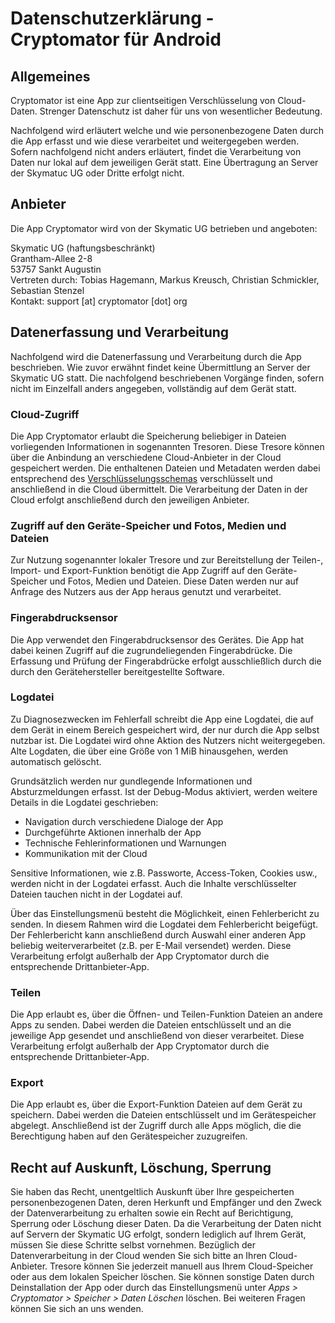 # Datenschutzerklärung - Cryptomator für Android

## Allgemeines
Cryptomator ist eine App zur clientseitigen Verschlüsselung von Cloud-Daten. Strenger Datenschutz ist daher für uns von wesentlicher Bedeutung.

Nachfolgend wird erläutert welche und wie personenbezogene Daten durch die App erfasst und wie diese verarbeitet und weitergegeben werden. Sofern nachfolgend nicht anders erläutert, findet die Verarbeitung von Daten nur lokal auf dem jeweiligen Gerät statt. Eine Übertragung an Server der Skymatuc UG oder Dritte erfolgt nicht.

## Anbieter
Die App Cryptomator wird von der Skymatic UG betrieben und angeboten:

Skymatic UG (haftungsbeschränkt)<br/>
Grantham-Allee 2-8<br/>
53757 Sankt Augustin<br/>
Vertreten durch: Tobias Hagemann, Markus Kreusch, Christian Schmickler, Sebastian Stenzel<br/>
Kontakt: support [at] cryptomator [dot] org

## Datenerfassung und Verarbeitung
Nachfolgend wird die Datenerfassung und Verarbeitung durch die App beschrieben. Wie zuvor erwähnt findet keine Übermittlung an Server der Skymatic UG statt. Die nachfolgend beschriebenen Vorgänge finden, sofern nicht im Einzelfall anders angegeben, vollständig auf dem Gerät statt.

### Cloud-Zugriff
Die App Cryptomator erlaubt die Speicherung beliebiger in Dateien vorliegenden Informationen in sogenannten Tresoren. Diese Tresore können über die Anbindung an verschiedene Cloud-Anbieter in der Cloud gespeichert werden. Die enthaltenen Dateien und Metadaten werden dabei entsprechend des [Verschlüsselungsschemas](https://cryptomator.org/security/architecture/#masterkeyDerivation) verschlüsselt und anschließend in die Cloud übermittelt. Die Verarbeitung der Daten in der Cloud erfolgt anschließend durch den jeweiligen Anbieter.

### Zugriff auf den Geräte-Speicher und Fotos, Medien und Dateien
Zur Nutzung sogenannter lokaler Tresore und zur Bereitstellung der Teilen-, Import- und Export-Funktion benötigt die App Zugriff auf den Geräte-Speicher und Fotos, Medien und Dateien. Diese Daten werden nur auf Anfrage des Nutzers aus der App heraus genutzt und verarbeitet.

### Fingerabdrucksensor
Die App verwendet den Fingerabdrucksensor des Gerätes. Die App hat dabei keinen Zugriff auf die zugrundeliegenden Fingerabdrücke. Die Erfassung und Prüfung der Fingerabdrücke erfolgt ausschließlich durch die durch den Gerätehersteller bereitgestellte Software.

### Logdatei
Zu Diagnosezwecken im Fehlerfall schreibt die App eine Logdatei, die auf dem Gerät in einem Bereich gespeichert wird, der nur durch die App selbst nutzbar ist. Die Logdatei wird ohne Aktion des Nutzers nicht weitergegeben. Alte Logdaten, die über eine Größe von 1 MiB hinausgehen, werden automatisch gelöscht.

Grundsätzlich werden nur gundlegende Informationen und Absturzmeldungen erfasst. Ist der Debug-Modus aktiviert, werden weitere Details in die Logdatei geschrieben:
- Navigation durch verschiedene Dialoge der App
- Durchgeführte Aktionen innerhalb der App
- Technische Fehlerinformationen und Warnungen
- Kommunikation mit der Cloud

Sensitive Informationen, wie z.B. Passworte, Access-Token, Cookies usw., werden nicht in der Logdatei erfasst. Auch die Inhalte verschlüsselter Dateien tauchen nicht in der Logdatei auf.

Über das Einstellungsmenü besteht die Möglichkeit, einen Fehlerbericht zu senden. In diesem Rahmen wird die Logdatei dem Fehlerbericht beigefügt. Der Fehlerbericht kann anschließend durch Auswahl einer anderen App beliebig weiterverarbeitet (z.B. per E-Mail versendet) werden. Diese Verarbeitung erfolgt außerhalb der App Cryptomator durch die entsprechende Drittanbieter-App.

### Teilen
Die App erlaubt es, über die Öffnen- und Teilen-Funktion Dateien an andere Apps zu senden. Dabei werden die Dateien entschlüsselt und an die jeweilige App gesendet und anschließend von dieser verarbeitet. Diese Verarbeitung erfolgt außerhalb der App Cryptomator durch die entsprechende Drittanbieter-App.

### Export
Die App erlaubt es, über die Export-Funktion Dateien auf dem Gerät zu speichern. Dabei werden die Dateien entschlüsselt und im Gerätespeicher abgelegt. Anschließend ist der Zugriff durch alle Apps möglich, die die Berechtigung haben auf den Gerätespeicher zuzugreifen.

## Recht auf Auskunft, Löschung, Sperrung
Sie haben das Recht, unentgeltlich Auskunft über Ihre gespeicherten personenbezogenen Daten, deren Herkunft und Empfänger und den Zweck der Datenverarbeitung zu erhalten sowie ein Recht auf Berichtigung, Sperrung oder Löschung dieser Daten. Da die Verarbeitung der Daten nicht auf Servern der Skymatic UG erfolgt, sondern lediglich auf Ihrem Gerät, müssen Sie diese Schritte selbst vornehmen. Bezüglich der Datenverarbeitung in der Cloud wenden Sie sich bitte an Ihren Cloud-Anbieter. Tresore können Sie jederzeit manuell aus Ihrem Cloud-Speicher oder aus dem lokalen Speicher löschen. Sie können sonstige Daten durch Deinstallation der App oder durch das Einstellungsmenü unter _Apps > Cryptomator > Speicher > Daten Löschen_ löschen. Bei weiteren Fragen können Sie sich an uns wenden.
